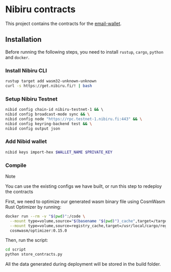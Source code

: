 # Nibiru contracts

This project contains the contracts for the [email-wallet](https://github.com/hduoc2003/email-wallet).

## Installation

Before running the following steps, you need to install `rustup`, `cargo`, `python` and `docker`.

### Install Nibiru CLI

```bash
rustup target add wasm32-unknown-unknown
curl -s https://get.nibiru.fi/! | bash
```

### Setup Nibiru Testnet

```bash
nibid config chain-id nibiru-testnet-1 && \                                         
nibid config broadcast-mode sync && \
nibid config node "https://rpc.testnet-1.nibiru.fi:443" && \
nibid config keyring-backend test && \
nibid config output json
```

### Add Nibid wallet

```bash
nibid keys import-hex $WALLET_NAME $PRIVATE_KEY
```

### Compile

> [!NOTE]
> You can use the existing configs we have built, or run this step to redeploy the contracts

First, we need to optimize our generated wasm binary file using CosmWasm Rust Optimizer by running:

```bash
docker run --rm -v "$(pwd)":/code \
  --mount type=volume,source="$(basename "$(pwd)")_cache",target=/target \
  --mount type=volume,source=registry_cache,target=/usr/local/cargo/registry \
  cosmwasm/optimizer:0.15.0
```

Then, run the script:

```bash
cd script
python store_contracts.py
```

All the data generated during deployment will be stored in the build folder.
